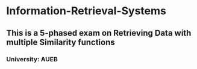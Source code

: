 # Information-Retrieval-Systems

## This is a 5-phased exam on Retrieving Data with multiple Similarity functions
### University: AUEB
